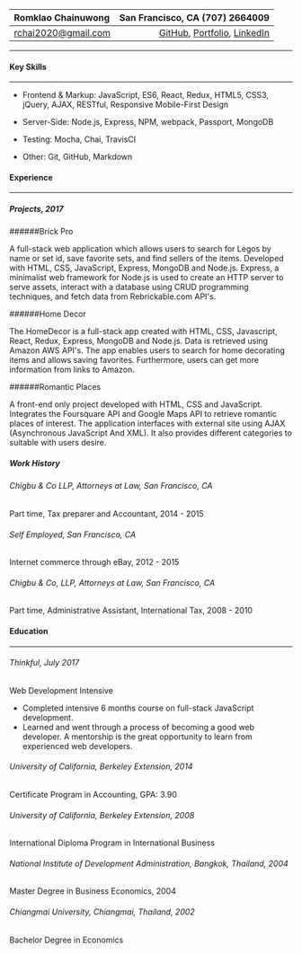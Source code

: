 
| Romklao Chainuwong |  San Francisco, CA (707) 2664009  |
|:------------------ | -------------:|
|[rchai2020@gmail.com](mailto:rchai2020@gmail.com)     | [GitHub](https://github.com/romklao), [Portfolio](https://romklao.github.io/my_portfolio/#), [LinkedIn](https://www.linkedin.com/in/romklaochainuwong/) |
---	 
                                                                                
#### Key Skills
---
- Frontend & Markup: JavaScript, ES6, React, Redux, HTML5, CSS3, jQuery, AJAX, RESTful, Responsive Mobile-First Design

- Server-Side: Node.js, Express, NPM, webpack, Passport, MongoDB

- Testing: Mocha, Chai, TravisCI

- Other: Git, GitHub, Markdown

#### Experience
---
##### Projects, 2017

######Brick Pro

A full-stack web application which allows users to search for Legos
by name or set id, save favorite sets, and find sellers of the items.
Developed with HTML, CSS, JavaScript, Express, MongoDB and Node.js.
Express, a minimalist web framework for Node.js is used to
create an HTTP server to serve assets, interact with a database
using CRUD programming techniques, and fetch data from Rebrickable.com
API's.

######Home Decor
 
The HomeDecor is a full-stack app created with HTML, CSS, Javascript, React, Redux, Express, MongoDB and Node.js. Data is retrieved using Amazon AWS API's. The app enables users to search for home decorating items and allows saving favorites. Furthermore, users can get more information from links to Amazon.

######Romantic Places 

A front-end only project developed with HTML, CSS and JavaScript. Integrates the Foursquare API and Google Maps API to retrieve romantic places of interest. The application interfaces with external site using AJAX (Asynchronous JavaScript And XML). It also provides different categories to suitable with users desire. 

##### Work History

###### Chigbu & Co LLP, Attorneys at Law, San Francisco, CA

Part time, Tax preparer and Accountant, 2014 - 2015

###### Self Employed, San Francisco, CA 

Internet commerce through eBay, 2012 - 2015

###### Chigbu & Co, LLP, Attorneys at Law, San Francisco, CA

Part time, Administrative Assistant, International Tax, 2008 - 2010

#### Education
---
###### Thinkful, July 2017
Web Development Intensive

- Completed intensive 6 months course on full-stack JavaScript development.
- Learned and went through a process of becoming a good web developer. A mentorship is the great opportunity to learn from experienced web developers. 

###### University of California, Berkeley Extension, 2014

Certificate Program in Accounting, GPA: 3.90

###### University of California, Berkeley Extension, 2008

International Diploma Program in International Business

###### National Institute of Development Administration, Bangkok, Thailand, 2004

Master Degree in Business Economics, 2004

###### Chiangmai University, Chiangmai, Thailand, 2002
Bachelor Degree in Economics


















































